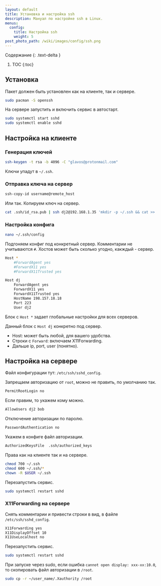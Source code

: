 ```yaml
---
layout: default
title: Установка и настройка ssh
description: Мануал по настройке ssh в Linux.
menus:
  config:
    title: Настройка ssh
    weight: 5
post_photo_path: /wiki/images/config/ssh.png
---
```


Содержание
{: .text-delta }

1. TOC
{:toc}

## Установка

Пакет должен быть установлен как на клиенте, так и сервере.

```bash
sudo pacman -S openssh
```

На сервере запустить и включить сервис в автостарт.

```bash
sudo systemctl start sshd
sudo systemctl enable sshd
```

## Настройка на клиенте

### Генерация ключей

```bash
ssh-keygen -t rsa -b 4096 -C "glavos@protonmail.com"
```

Ключи упадут в `~/.ssh`.

### Отправка ключа на сервер

```bash
ssh-copy-id username@remote_host
```

Или так. Копируем ключ на сервер.

```bash
cat .ssh/id_rsa.pub | ssh dj2@192.168.1.35 'mkdir -p ~/.ssh && cat >> .ssh/authorized_keys'
```

### Настройка конфига

```bash
nano ~/.ssh/config
```

Подгоняем конфиг под конкретный сервер. Комментарии не учитываются `#`. Хостов может быть сколько угодно, какждый - сервер.

```bash
Host *
    #ForwardAgent yes
    #ForwardX11 yes
    #ForwardX11Trusted yes

Host dj
    ForwardAgent yes
    ForwardX11 yes
    ForwardX11Trusted yes
    HostName 198.157.18.18
    Port 223
    User dj2
```

Блок с `Host *` задает глобальные настройки для всех серверов.

Данный блок с `Host dj` конкретно под сервер.

- Host: может быть любой, для вашего удобства.
- Строки c `Forward`: включаем X11Forwarding.
- Дальше ip, port, user (понятно).

## Настройка на сервере

Файл конфигурации тут: `/etc/ssh/sshd_config`.

Запрещаем авторизацию от `root`, можно не править, по умолчанию так.

```bash
PermitRootLogin no
```

Если правим, то укажем кому можно.

```bash
AllowUsers dj2 bob
```

Отключение авторизации по паролю.

```bash
PasswordAuthentication no
```

Укажем в конфиге файл авторизации.

```bash
AuthorizedKeysFile  .ssh/authorized_keys
```

Права как на клиенте так и на сервере.

```bash
chmod 700 ~/.ssh
chmod 600 ~/.ssh/*
chown -R $USER ~/.ssh
```

Перезапустить сервис.

```bash
sudo systemctl restart sshd
```

### X11Forwarding на сервере

Снять комментарии и привести строки в вид, в файле `/etc/ssh/sshd_config`.

```bash
X11Forwarding yes
X11DisplayOffset 10
X11UseLocalhost no
```

Перезапустить сервис.

```bash
sudo systemctl restart sshd
```

При запуске через sudo, если ошибка `cannot open display: xxx-xx:10.0`, то скопировать файл авторизации в `/root`.

```bash
sudo cp -r ~/user_name/.Xauthority /root
```
